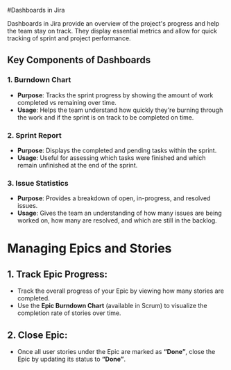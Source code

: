#Dashboards in Jira

Dashboards in Jira provide an overview of the project's progress and help the team stay on track. They display essential metrics and allow for quick tracking of sprint and project performance.

## Key Components of Dashboards

### 1. Burndown Chart
- **Purpose**: Tracks the sprint progress by showing the amount of work completed vs remaining over time.
- **Usage**: Helps the team understand how quickly they're burning through the work and if the sprint is on track to be completed on time.

### 2. Sprint Report
- **Purpose**: Displays the completed and pending tasks within the sprint.
- **Usage**: Useful for assessing which tasks were finished and which remain unfinished at the end of the sprint.

### 3. Issue Statistics
- **Purpose**: Provides a breakdown of open, in-progress, and resolved issues.
- **Usage**: Gives the team an understanding of how many issues are being worked on, how many are resolved, and which are still in the backlog.


# Managing Epics and Stories

## 1. Track Epic Progress:
- Track the overall progress of your Epic by viewing how many stories are completed.
- Use the **Epic Burndown Chart** (available in Scrum) to visualize the completion rate of stories over time.

## 2. Close Epic:
- Once all user stories under the Epic are marked as **“Done”**, close the Epic by updating its status to **“Done”**.
